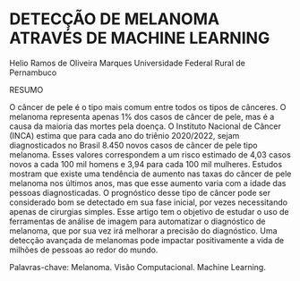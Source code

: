# DETECÇÃO DE MELANOMA ATRAVÉS DE MACHINE LEARNING
Helio Ramos de Oliveira Marques
Universidade Federal Rural de Pernambuco


RESUMO

O câncer de pele é o tipo mais comum entre todos os tipos de cânceres. O melanoma representa apenas 1% dos casos de câncer de pele, mas é a causa da maioria das mortes pela doença. O Instituto Nacional de Câncer (INCA) estima que para cada ano do triênio 2020/2022, sejam diagnosticados no Brasil 8.450 novos casos de câncer de pele tipo melanoma. Esses valores correspondem a um risco estimado de 4,03 casos novos a cada 100 mil homens e 3,94 para cada 100 mil mulheres. Estudos mostram que existe uma tendência de aumento nas taxas do câncer de pele melanoma nos últimos anos, mas que esse aumento varia com a idade das pessoas diagnosticadas. O prognóstico desse tipo de câncer pode ser considerado bom se detectado em sua fase inicial, por vezes necessitando apenas de cirurgias simples. Esse artigo tem o objetivo de estudar o uso de ferramentas de análise de imagem para automatizar o diagnóstico de melanoma, que por sua vez irá melhorar a precisão do diagnóstico. Uma detecção avançada de melanomas pode impactar positivamente a vida de milhões de pessoas ao redor do mundo.

Palavras-chave: Melanoma. Visão Computacional. Machine Learning.
